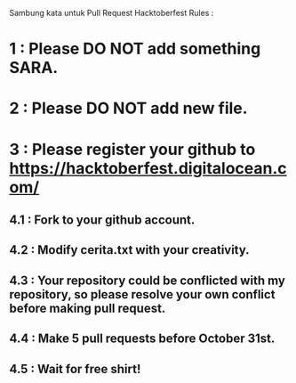 Sambung kata untuk Pull Request Hacktoberfest 
Rules :
# 1 :  Please DO NOT add something SARA.
# 2 :  Please DO NOT add new file.
# 3 :  Please register your github to https://hacktoberfest.digitalocean.com/
## 4.1 : Fork to your github account.
## 4.2 : Modify cerita.txt with your creativity.
## 4.3 : Your repository could be conflicted with my repository, so please resolve your own conflict before making pull request.
## 4.4 : Make 5 pull requests before October 31st.
## 4.5 : Wait for free shirt!
